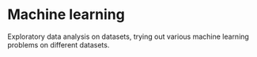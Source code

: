 # Machine learning

Exploratory data analysis on datasets, trying out various machine learning problems on different datasets.

